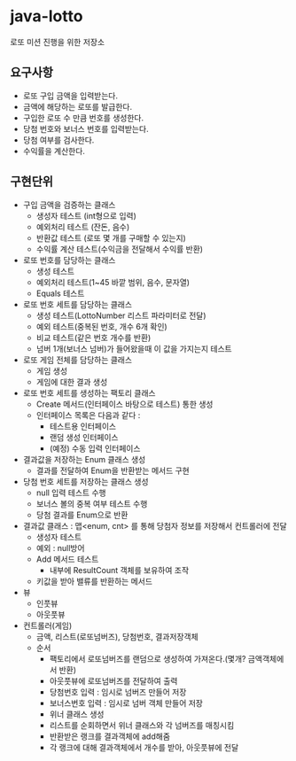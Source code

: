 # java-lotto
로또 미션 진행을 위한 저장소



## 요구사항

- 로또 구입 금액을 입력받는다.
- 금액에 해당하는 로또를 발급한다.
- 구입한 로또 수 만큼 번호를 생성한다.
- 당첨 번호와 보너스 번호를 입력받는다.
- 당첨 여부를 검사한다.
- 수익률을 계산한다.

## 구현단위

- 구입 금액을 검증하는 클래스
  - 생성자 테스트 (int형으로 입력)
  - 예외처리 테스트 (잔돈, 음수)
  - 반환값 테스트 (로또 몇 개를 구매할 수 있는지)
  - 수익률 계산 테스트(수익금을 전달해서 수익률 반환)
- 로또 번호를 담당하는 클래스
  - 생성 테스트
  - 예외처리 테스트(1~45 바깥 범위, 음수, 문자열)
  - Equals 테스트
- 로또 번호 세트를 담당하는 클래스
  - 생성 테스트(LottoNumber 리스트 파라미터로 전달)
  - 예외 테스트(중복된 번호, 개수 6개 확인)
  - 비교 테스트(같은 번호 개수를 반환)
  - 넘버 1개(보너스 넘버)가 들어왔을때 이 값을 가지는지 테스트
- 로또 게임 전체를 담당하는 클래스
  - 게임 생성
  - 게임에 대한 결과 생성
- 로또 번호 세트를 생성하는 팩토리 클래스
  - Create 메서드(인터페이스 바탕으로 테스트) 통한 생성
  - 인터페이스 목록은 다음과 같다 : 
    - 테스트용 인터페이스
    - 랜덤 생성 인터페이스
    - (예정) 수동 입력 인터페이스
- 결과값을 저장하는 Enum 클래스 생성
  - 결과를 전달하여 Enum을 반환받는 메서드 구현
- 당첨 번호 세트를 저장하는 클래스 생성
  - null 입력 테스트 수행
  - 보너스 볼의 중복 여부 테스트 수행
  - 당첨 결과를 Enum으로 반환
- 결과값 클래스 : 맵<enum, cnt> 를 통해 당첨자 정보를 저장해서 컨트롤러에 전달
  - 생성자 테스트
  - 예외 : null방어
  - Add 메서드 테스트
    - 내부에 ResultCount 객체를 보유하여 조작
  - 키값을 받아 밸류를 반환하는 메서드
- 뷰
  - 인풋뷰
  - 아웃풋뷰
- 컨트롤러(게임)
  - 금액, 리스트(로또넘버즈), 당첨번호, 결과저장객체
  - 순서
    - 팩토리에서 로또넘버즈를 랜덤으로 생성하여 가져온다.(몇개? 금액객체에서 반환)
    - 아웃풋뷰에 로또넘버즈를 전달하여 출력
    - 당첨번호 입력 : 임시로 넘버즈 만들어 저장
    - 보너스번호 입력 : 임시로 넘버 객체 만들어 저장
    - 위너 클래스 생성
    - 리스트를 순회하면서 위너 클래스와 각 넘버즈를 매칭시킴
    - 반환받은 랭크를 결과객체에 add해줌
    - 각 랭크에 대해 결과객체에서 개수를 받아, 아웃풋뷰에 전달